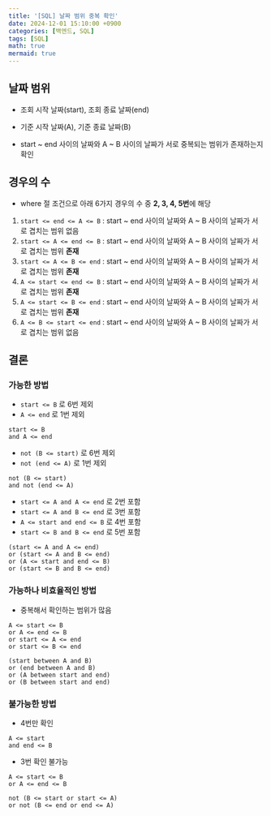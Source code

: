 ```yaml
---
title: '[SQL] 날짜 범위 중복 확인'
date: 2024-12-01 15:10:00 +0900
categories: [백엔드, SQL]
tags: [SQL]
math: true
mermaid: true
---
```


## 날짜 범위
- 조회 시작 날짜(start), 조회 종료 날짜(end)
- 기준 시작 날짜(A), 기준 종료 날짜(B)

- start ~ end 사이의 날짜와 A ~ B 사이의 날짜가 서로 중복되는 범위가 존재하는지 확인

## 경우의 수
- where 절 조건으로 아래 6가지 경우의 수 중 **2, 3, 4, 5번**에 해당
1. `start <= end <= A <= B` : start ~ end 사이의 날짜와 A ~ B 사이의 날짜가 서로 겹치는 범위 없음
2. `start <= A <= end <= B` : start ~ end 사이의 날짜와 A ~ B 사이의 날짜가 서로 겹치는 범위 **존재**
3. `start <= A <= B <= end` : start ~ end 사이의 날짜와 A ~ B 사이의 날짜가 서로 겹치는 범위 **존재**
4. `A <= start <= end <= B` : start ~ end 사이의 날짜와 A ~ B 사이의 날짜가 서로 겹치는 범위 **존재**
5. `A <= start <= B <= end` : start ~ end 사이의 날짜와 A ~ B 사이의 날짜가 서로 겹치는 범위 **존재**
6. `A <= B <= start <= end` : start ~ end 사이의 날짜와 A ~ B 사이의 날짜가 서로 겹치는 범위 없음

## 결론
### 가능한 방법
- `start <= B` 로 6번 제외
- `A <= end` 로 1번 제외
```
start <= B
and A <= end
```

- `not (B <= start)` 로 6번 제외
- `not (end <= A)` 로 1번 제외
```
not (B <= start)
and not (end <= A)
```

- `start <= A and A <= end` 로 2번 포함
- `start <= A and B <= end` 로 3번 포함
- `A <= start and end <= B` 로 4번 포함
- `start <= B and B <= end` 로 5번 포함
```
(start <= A and A <= end)
or (start <= A and B <= end)
or (A <= start and end <= B)
or (start <= B and B <= end)
```

### 가능하나 비효율적인 방법
- 중복해서 확인하는 범위가 많음
```
A <= start <= B
or A <= end <= B
or start <= A <= end
or start <= B <= end
```
```
(start between A and B)
or (end between A and B)
or (A between start and end)
or (B between start and end)
```

### 불가능한 방법
- 4번만 확인
```
A <= start
and end <= B
```

- 3번 확인 불가능
```
A <= start <= B
or A <= end <= B
```
```
not (B <= start or start <= A)
or not (B <= end or end <= A)
```